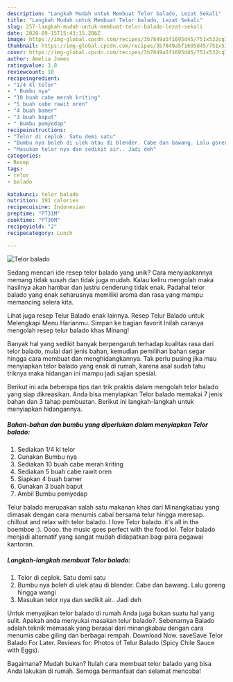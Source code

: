 ```yaml
---
description: "Langkah Mudah untuk Membuat Telor balado, Lezat Sekali"
title: "Langkah Mudah untuk Membuat Telor balado, Lezat Sekali"
slug: 257-langkah-mudah-untuk-membuat-telor-balado-lezat-sekali
date: 2020-09-15T15:43:15.286Z
image: https://img-global.cpcdn.com/recipes/3b7849a5f1695d45/751x532cq70/telor-balado-foto-resep-utama.jpg
thumbnail: https://img-global.cpcdn.com/recipes/3b7849a5f1695d45/751x532cq70/telor-balado-foto-resep-utama.jpg
cover: https://img-global.cpcdn.com/recipes/3b7849a5f1695d45/751x532cq70/telor-balado-foto-resep-utama.jpg
author: Amelia James
ratingvalue: 3.8
reviewcount: 10
recipeingredient:
- "1/4 kl telor"
- " Bumbu nya"
- "10 buah cabe merah kriting"
- "5 buah cabe rawit oren"
- "4 buah bamer"
- "3 buah baput"
- " Bumbu pemyedap"
recipeinstructions:
- "Telor di ceplok. Satu demi satu"
- "Bumbu nya boleh di ulek atau di blender. Cabe dan bawang. Lalu goreng hingga wangi"
- "Masukan telor nya dan sedikit air.. Jadi deh"
categories:
- Resep
tags:
- telor
- balado

katakunci: telor balado 
nutrition: 191 calories
recipecuisine: Indonesian
preptime: "PT31M"
cooktime: "PT30M"
recipeyield: "2"
recipecategory: Lunch

---
```



![Telor balado](https://img-global.cpcdn.com/recipes/3b7849a5f1695d45/751x532cq70/telor-balado-foto-resep-utama.jpg)

Sedang mencari ide resep telor balado yang unik? Cara menyiapkannya memang tidak susah dan tidak juga mudah. Kalau keliru mengolah maka hasilnya akan hambar dan justru cenderung tidak enak. Padahal telor balado yang enak seharusnya memiliki aroma dan rasa yang mampu memancing selera kita.

Lihat juga resep Telur Balado enak lainnya. Resep Telur Balado untuk Melengkapi Menu Harianmu. Simpan ke bagian favorit Inilah caranya mengolah resep telur balado khas Minang!

Banyak hal yang sedikit banyak berpengaruh terhadap kualitas rasa dari telor balado, mulai dari jenis bahan, kemudian pemilihan bahan segar hingga cara membuat dan menghidangkannya. Tak perlu pusing jika mau menyiapkan telor balado yang enak di rumah, karena asal sudah tahu triknya maka hidangan ini mampu jadi sajian spesial.


Berikut ini ada beberapa tips dan trik praktis dalam mengolah telor balado yang siap dikreasikan. Anda bisa menyiapkan Telor balado memakai 7 jenis bahan dan 3 tahap pembuatan. Berikut ini langkah-langkah untuk menyiapkan hidangannya.

<!--inarticleads1-->

##### Bahan-bahan dan bumbu yang diperlukan dalam menyiapkan Telor balado:

1. Sediakan 1/4 kl telor
1. Gunakan  Bumbu nya
1. Sediakan 10 buah cabe merah kriting
1. Sediakan 5 buah cabe rawit oren
1. Siapkan 4 buah bamer
1. Gunakan 3 buah baput
1. Ambil  Bumbu pemyedap


Telur balado merupakan salah satu makanan khas dari Minangkabau yang dimasak dengan cara menumis cabai bersama telur hingga meresap. chillout and relax with telor balado. I love Telor balado. it&#39;s all in the boemboe :). Oooo. the music goes perfect with the food.lol. Telor balado menjadi alternatif yang sangat mudah didapatkan bagi para pegawai kantoran. 

<!--inarticleads2-->

##### Langkah-langkah membuat Telor balado:

1. Telor di ceplok. Satu demi satu
1. Bumbu nya boleh di ulek atau di blender. Cabe dan bawang. Lalu goreng hingga wangi
1. Masukan telor nya dan sedikit air.. Jadi deh


Untuk menyajikan telor balado di rumah Anda juga bukan suatu hal yang sulit. Apakah anda menyukai masakan telur balado?. Sebenarnya Balado adalah teknik memasak yang berasal dari minangkabau dengan cara menumis cabe giling dan berbagai rempah. Download Now. saveSave Telor Balado For Later. Reviews for: Photos of Telur Balado (Spicy Chile Sauce with Eggs). 

Bagaimana? Mudah bukan? Itulah cara membuat telor balado yang bisa Anda lakukan di rumah. Semoga bermanfaat dan selamat mencoba!
